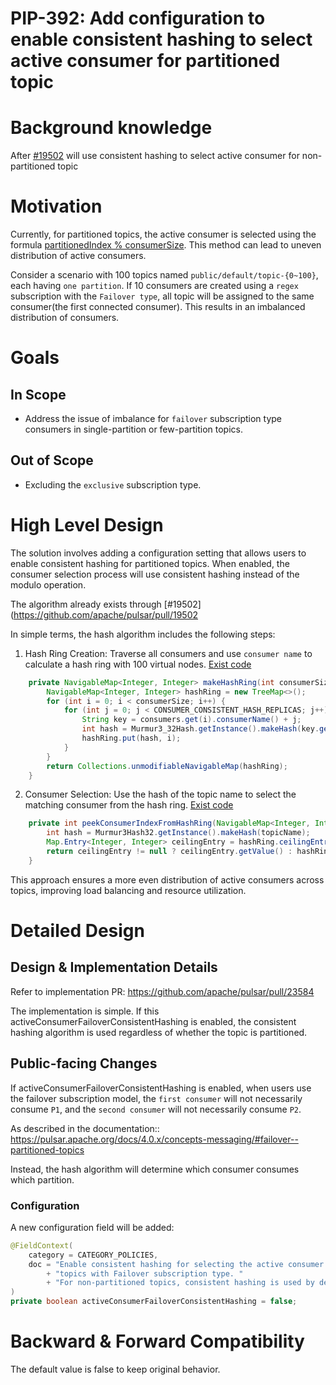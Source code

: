 # PIP-392: Add configuration to enable consistent hashing to select active consumer for partitioned topic

# Background knowledge

After [#19502](https://github.com/apache/pulsar/pull/19502) will use consistent hashing to select active consumer for non-partitioned topic

# Motivation

Currently, for partitioned topics, the active consumer is selected using the formula [partitionedIndex % consumerSize](https://github.com/apache/pulsar/blob/137df29f85798b00de75460a1acb91c7bc25453f/pulsar-broker/src/main/java/org/apache/pulsar/broker/service/AbstractDispatcherSingleActiveConsumer.java#L129-L130). 
This method can lead to uneven distribution of active consumers.

Consider a scenario with 100 topics named `public/default/topic-{0~100}`, each having `one partition`. 
If 10 consumers are created using a `regex` subscription with the `Failover type`, all topic will be assigned to the same consumer(the first connected consumer). This results in an imbalanced distribution of consumers.

# Goals

## In Scope
- Address the issue of imbalance for `failover` subscription type consumers in single-partition or few-partition topics.

## Out of Scope
- Excluding the `exclusive` subscription type.


# High Level Design
The solution involves adding a configuration setting that allows users to enable consistent hashing for partitioned topics.
When enabled, the consumer selection process will use consistent hashing instead of the modulo operation.

The algorithm already exists through [#19502](https://github.com/apache/pulsar/pull/19502

In simple terms, the hash algorithm includes the following steps:

1. Hash Ring Creation: Traverse all consumers and use `consumer name` to calculate a hash ring with 100 virtual nodes.
[Exist code](https://github.com/apache/pulsar/blob/1b1bd4b610dd768a6908964ef841a6790bb0f4f0/pulsar-broker/src/main/java/org/apache/pulsar/broker/service/AbstractDispatcherSingleActiveConsumer.java#L152-L162)
```java
    private NavigableMap<Integer, Integer> makeHashRing(int consumerSize) {
        NavigableMap<Integer, Integer> hashRing = new TreeMap<>();
        for (int i = 0; i < consumerSize; i++) {
            for (int j = 0; j < CONSUMER_CONSISTENT_HASH_REPLICAS; j++) {
                String key = consumers.get(i).consumerName() + j;
                int hash = Murmur3_32Hash.getInstance().makeHash(key.getBytes());
                hashRing.put(hash, i);
            }
        }
        return Collections.unmodifiableNavigableMap(hashRing);
    }
```

2. Consumer Selection: Use the hash of the topic name to select the matching consumer from the hash ring.
[Exist code](https://github.com/apache/pulsar/blob/1b1bd4b610dd768a6908964ef841a6790bb0f4f0/pulsar-broker/src/main/java/org/apache/pulsar/broker/service/AbstractDispatcherSingleActiveConsumer.java#L146-L150)
```java
    private int peekConsumerIndexFromHashRing(NavigableMap<Integer, Integer> hashRing) {
        int hash = Murmur3Hash32.getInstance().makeHash(topicName);
        Map.Entry<Integer, Integer> ceilingEntry = hashRing.ceilingEntry(hash);
        return ceilingEntry != null ? ceilingEntry.getValue() : hashRing.firstEntry().getValue();
    }
```

This approach ensures a more even distribution of active consumers across topics, improving load balancing and resource utilization.

# Detailed Design

## Design & Implementation Details
Refer to implementation PR: https://github.com/apache/pulsar/pull/23584

The implementation is simple. If this activeConsumerFailoverConsistentHashing is enabled, the consistent hashing algorithm is used regardless of whether the topic is partitioned.

## Public-facing Changes

If activeConsumerFailoverConsistentHashing is enabled, when users use the failover subscription model,
the `first consumer` will not necessarily consume `P1`, and the `second consumer` will not necessarily consume `P2`. 

As described in the documentation:: https://pulsar.apache.org/docs/4.0.x/concepts-messaging/#failover--partitioned-topics

Instead, the hash algorithm will determine which consumer consumes which partition.

### Configuration

A new configuration field will be added:

```java
@FieldContext(
    category = CATEGORY_POLICIES,
    doc = "Enable consistent hashing for selecting the active consumer in partitioned "
        + "topics with Failover subscription type. "
        + "For non-partitioned topics, consistent hashing is used by default."
)
private boolean activeConsumerFailoverConsistentHashing = false;
```


# Backward & Forward Compatibility
The default value is false to keep original behavior.
